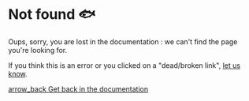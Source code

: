 # Not found 🐟

Oups, sorry, you are lost in the documentation : we can't find the page you're looking for.

If you think this is an error or you clicked on a "dead/broken link", [let us know](/contact).


[<span class="aq-icon">arrow_back</span> Get back in the documentation](/)